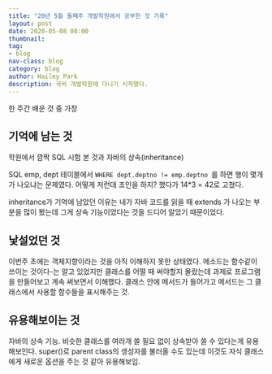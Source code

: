 ```yaml
---
title: "20년 5월 둘째주 개발학원에서 공부한 것 기록"
layout: post
date: 2020-05-08 08:00
thumbnail: 
tag:
- blog
nav-class: blog
category: blog
author: Hailey Park
description: 국비 개발학원에 다니기 시작했다.
---
```


한 주간 배운 것 중 가장

## 기억에 남는 것

학원에서 깜짝 SQL 시험 본 것과 자바의 상속(inheritance) 

SQL emp, dept 테이블에서 `WHERE dept.deptno != emp.deptno `를 하면 행이 몇개가 나오냐는 문제였다. 어떻게 저런데 조인을 하지? 했다가 14*3 = 42로 고쳤다. 

inheritance가 기억에 남았던 이유는 내가 자바 코드를 읽을 때 extends 가 나오는 부분을 많이 봤는데 그게 상속 기능이었다는 것을 드디어 알았기 때문이었다.

## 낯설었던 것

이번주 초에는 객체지향이라는 것을 아직 이해하지 못한 상태였다. 메소드는 함수같이 쓰이는 것이다-는 알고 있었지만 클래스를 어떨 때 써야할지 몰랐는데 과제로 프로그램을 만들어보고 계속 써보면서 이해했다. 클래스 안에 메서드가 들어가고 메서드는 그 클래스에서 사용할 함수들을 표시해주는 것.

## 유용해보이는 것

자바의 상속 기능. 비슷한 클래스를 여러개 쓸 필요 없이 상속받아 쓸 수 있다는게 유용해보인다. super()로 parent class의 생성자를 불러올 수도 있는데 이것도 자식 클래스에게 새로운 옵션을 주는 것 같아 유용해보임.